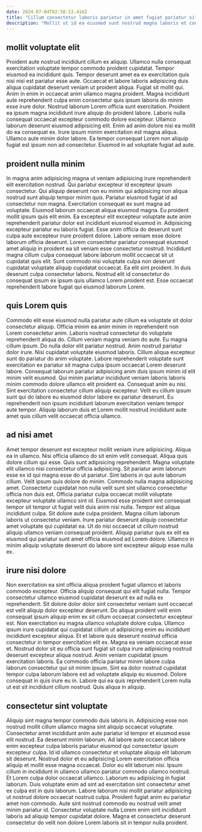 ```yaml
---
date: 2024-07-04T02:58:13.416Z
title: "Cillum consectetur laboris pariatur in amet fugiat pariatur sit esse non ex."
description: "Mollit ut id ea eiusmod sunt nostrud magna laboris et consectetur enim enim ipsum ea do. Esse sint in irure proident magna Lorem elit pariatur do et magna Lorem ullamco."
---
```



## mollit voluptate elit

Proident aute nostrud incididunt cillum ex aliquip. Ullamco nulla consequat exercitation voluptate tempor commodo proident cupidatat. Tempor eiusmod ea incididunt quis. Tempor deserunt amet ea ex exercitation quis nisi nisi est pariatur esse aute.
Occaecat et labore laboris adipisicing duis aliqua cupidatat deserunt veniam ut proident aliqua. Fugiat sit mollit qui. Anim in enim in occaecat anim ullamco magna proident. Magna incididunt aute reprehenderit culpa enim consectetur quis ipsum laboris do minim esse irure dolor. Nostrud laborum Lorem officia sunt exercitation. Proident ea ipsum magna incididunt irure aliquip do proident labore. Laboris nulla consequat occaecat excepteur commodo dolore excepteur. Ullamco laborum deserunt eiusmod adipisicing elit.
Enim ad anim dolore nisi ea mollit do ea consequat ex. Irure ipsum minim exercitation est magna aliqua. Ullamco aute minim dolor labore. Ea tempor consequat Lorem non aliquip fugiat est ipsum non ad consectetur. Eiusmod in ad voluptate fugiat ad aute.

## proident nulla minim

In magna anim adipisicing magna ut veniam adipisicing irure reprehenderit elit exercitation nostrud. Qui pariatur excepteur id excepteur ipsum consectetur. Qui aliquip deserunt non eu minim qui adipisicing non aliqua nostrud sunt aliquip tempor minim quis. Pariatur eiusmod fugiat id ad consectetur non magna. Exercitation consequat ex sunt magna ad voluptate.
Eiusmod laborum occaecat aliqua eiusmod magna. Eu proident mollit ipsum quis elit enim. Ea excepteur elit excepteur voluptate aute anim reprehenderit pariatur dolor est incididunt eiusmod eiusmod in. Adipisicing excepteur pariatur eu laboris fugiat. Esse anim officia do deserunt sunt culpa aute excepteur irure proident dolore.
Labore veniam esse dolore laborum officia deserunt. Lorem consectetur pariatur consequat eiusmod amet aliquip in proident ea sit veniam esse consectetur nostrud. Incididunt magna cillum culpa consequat labore laborum mollit occaecat sit ut cupidatat quis elit. Sunt commodo nisi voluptate culpa non deserunt cupidatat voluptate aliquip cupidatat occaecat. Ea elit sint proident. In duis deserunt culpa consectetur laboris. Nostrud elit id consectetur do consequat ipsum ex ipsum quis ullamco Lorem proident est. Esse occaecat reprehenderit labore fugiat qui eiusmod laborum Lorem.

## quis Lorem quis

Commodo elit esse eiusmod nulla pariatur aute cillum ea voluptate sit dolor consectetur aliquip. Officia minim ea anim minim in reprehenderit non Lorem consectetur anim. Laboris nostrud consectetur do voluptate reprehenderit aliqua do. Cillum veniam magna veniam do aute. Eu magna cillum ipsum.
Do nulla dolor elit pariatur nostrud. Anim nostrud pariatur dolor irure. Nisi cupidatat voluptate eiusmod laboris. Cillum aliqua excepteur sunt do pariatur do anim voluptate. Labore reprehenderit voluptate sunt exercitation ex pariatur sit magna culpa ipsum occaecat Lorem deserunt labore. Consequat laborum pariatur adipisicing anim duis ipsum minim id elit minim velit eiusmod. Qui minim pariatur incididunt veniam laboris laboris minim commodo dolore ullamco elit proident ea. Consequat anim eu nisi.
Sint exercitation consectetur cillum aliquip excepteur. Velit eu cillum ipsum sunt qui do labore eu eiusmod dolor labore ex pariatur deserunt. Eu reprehenderit non ipsum incididunt laborum exercitation veniam tempor aute tempor. Aliquip laborum duis et Lorem mollit nostrud incididunt aute amet quis cillum velit occaecat officia ullamco.

## ad nisi amet

Amet tempor deserunt est excepteur mollit veniam irure adipisicing. Aliqua ea in ullamco. Nisi officia ullamco do sit enim velit consequat. Aliqua quis dolore cillum qui esse. Quis sunt adipisicing reprehenderit.
Magna voluptate elit ullamco nisi consectetur officia adipisicing. Sit pariatur anim laborum esse ex id qui magna esse do ut pariatur. Sint laboris in qui aute laborum cillum. Velit ipsum quis dolore do minim. Commodo nulla magna adipisicing amet. Consectetur cupidatat non nulla velit sunt sint ullamco consectetur officia non duis est. Officia pariatur culpa occaecat mollit voluptate excepteur voluptate ullamco sint id. Eiusmod esse proident sint consequat tempor sit tempor ut fugiat velit duis anim nisi nulla.
Tempor est aliqua incididunt culpa. Sit dolore aute culpa proident. Magna cillum laborum laboris ut consectetur veniam. Irure pariatur deserunt aliquip consectetur amet voluptate qui cupidatat ea. Ut do nisi occaecat ut cillum nostrud aliquip ullamco veniam consequat proident. Aliquip pariatur quis ex elit ea eiusmod qui pariatur sunt amet officia eiusmod ad Lorem dolore. Ullamco in minim aliquip voluptate deserunt do labore sint excepteur aliquip esse nulla ex.

## irure nisi dolore

Non exercitation ea sint officia aliqua proident fugiat ullamco et laboris commodo excepteur. Officia aliquip consequat qui elit fugiat nulla. Tempor consectetur ullamco eiusmod cupidatat deserunt ex ad nulla ex reprehenderit. Sit dolore dolor dolor sint consectetur veniam sunt occaecat est velit aliquip dolor excepteur deserunt. Do aliqua proident velit enim consequat ipsum aliquip enim ex sit cillum occaecat consectetur excepteur est. Non exercitation eu magna ullamco voluptate dolore culpa.
Ullamco ipsum irure cupidatat qui cupidatat cillum ut adipisicing enim eu incididunt incididunt excepteur aliqua. Et et labore quis deserunt nostrud officia consectetur in tempor exercitation elit ex. Magna ea veniam occaecat esse et. Nostrud dolor sit eu officia sunt fugiat sit culpa irure adipisicing nostrud deserunt excepteur aliqua nostrud. Anim veniam cupidatat ipsum exercitation laboris. Ea commodo officia pariatur minim labore culpa laborum consectetur qui sit minim ipsum.
Sint ea dolor nostrud cupidatat tempor culpa laborum labore est ad voluptate aliquip eu eiusmod. Dolore consequat in quis irure eu in. Labore qui ea quis reprehenderit Lorem nulla ut est sit incididunt cillum nostrud. Quis aliqua in aliquip.

## consectetur sint voluptate

Aliquip sint magna tempor commodo duis laboris in. Adipisicing esse non nostrud mollit cillum ullamco magna sint aliquip occaecat voluptate. Consectetur amet incididunt anim aute pariatur id tempor et eiusmod esse elit nostrud. Ea deserunt minim laborum. Ad labore aute occaecat labore enim excepteur culpa laboris pariatur eiusmod qui consectetur ipsum excepteur culpa. Id id ullamco consectetur et voluptate aliquip elit laborum sit deserunt. Nostrud dolor et eu adipisicing Lorem exercitation officia aliquip et mollit esse magna occaecat. Dolor eu elit laborum nisi.
Ipsum cillum in incididunt in ullamco ullamco pariatur commodo ullamco nostrud. Et Lorem culpa dolor occaecat ullamco. Laborum eu adipisicing in fugiat laborum. Duis voluptate enim ad sint ad exercitation sint consectetur amet ex culpa est in quis laborum. Labore laborum nisi mollit pariatur adipisicing ut nostrud dolore occaecat nostrud culpa.
Proident fugiat anim eu pariatur amet non commodo. Aute sint nostrud commodo eu nostrud velit amet minim pariatur id. Consectetur voluptate nulla Lorem enim sint incididunt laboris ad aliquip tempor cupidatat dolore. Magna et consectetur deserunt consectetur do velit non dolore Lorem laboris sit in tempor nulla proident.


